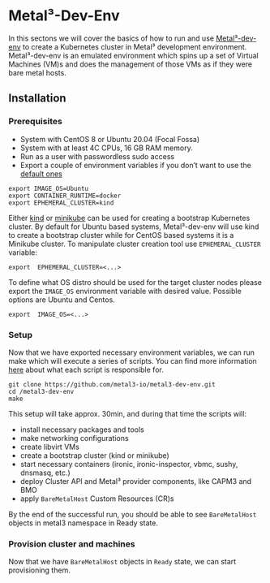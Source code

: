# Metal³-Dev-Env

In this sectons we will cover the basics of how to run and use
[Metal³-dev-env](https://github.com/metal3-io/metal3-dev-env)
to create a Kubernetes cluster in Metal³ development environment.
Metal³-dev-env is an emulated environment which spins up a set
of Virtual Machines (VM)s and does the management of those VMs
as if they were bare metal hosts.

## Installation

### Prerequisites

- System with CentOS 8 or Ubuntu 20.04 (Focal Fossa)
- System with at least 4C CPUs, 16 GB RAM memory.
- Run as a user with passwordless sudo access
- Export a couple of environment variables if you don’t want to 
use the [default ones](https://github.com/metal3-io/metal3-dev-env/blob/master/vars.md)

```shell
export IMAGE_OS=Ubuntu
export CONTAINER_RUNTIME=docker
export EPHEMERAL_CLUSTER=kind
```

Either [kind](https://kind.sigs.k8s.io/) or [minikube](https://minikube.sigs.k8s.io/docs/start/)
can be used for creating a bootstrap
Kubernetes cluster. By default for Ubuntu based systems,
Metal³-dev-env will use kind to create a bootstrap cluster
while for CentOS based systems it is a Minikube cluster. To
manipulate cluster creation tool use  `EPHEMERAL_CLUSTER` variable:

```shell
export  EPHEMERAL_CLUSTER=<...>
```

To define what OS distro should be used for the target
cluster nodes please export the `IMAGE_OS` environment
variable with desired value. Possible options are Ubuntu
and Centos.

```shell
export  IMAGE_OS=<...>
```

### Setup

Now that we have exported necessary environment variables,
we can run make which will execute a series of scripts.
You can find more information [here](https://metal3.io/try-it.html#12-metal3-dev-env-setup)
about what each script is responsible for.

```shell
git clone https://github.com/metal3-io/metal3-dev-env.git
cd /metal3-dev-env
make
```

This setup will take approx. 30min, and during that time the scripts will:

- install necessary packages and tools
- make networking configurations
- create libvirt VMs
- create a bootstrap cluster (kind or minikube)
- start necessary containers (ironic, ironic-inspector, vbmc, sushy, dnsmasq, etc.)
- deploy Cluster API and Metal³ provider components, like CAPM3 and BMO
- apply `BareMetalHost` Custom Resources (CR)s

By the end of the successful run, you should be able to see
`BareMetalHost` objects in metal3 namespace in Ready state.

### Provision cluster and machines

Now that we have `BareMetalHost` objects in `Ready` state, 
we can start provisioning them. 